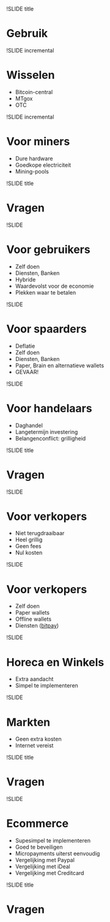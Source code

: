 !SLIDE title
# Gebruik

!SLIDE incremental
# Wisselen
* Bitcoin-central
* MTgox
* OTC

!SLIDE incremental
# Voor miners
* Dure hardware
* Goedkope electriciteit
* Mining-pools

!SLIDE title
# Vragen

!SLIDE
# Voor gebruikers
* Zelf doen
* Diensten, Banken
* Hybride
* Waardevolst voor de economie
* Plekken waar te betalen

!SLIDE
# Voor spaarders
* Deflatie
* Zelf doen
* Diensten, Banken
* Paper, Brain en alternatieve wallets
* GEVAAR!

!SLIDE
# Voor handelaars
* Daghandel
* Langetermijn investering
* Belangenconflict: grilligheid

!SLIDE title
# Vragen

!SLIDE
# Voor verkopers
* Niet terugdraaibaar
* Heel grillig
* Geen fees
* Nul kosten

!SLIDE
# Voor verkopers
* Zelf doen
* Paper wallets
* Offline wallets
* Diensten ([bitpay](https://bitpay.com/))

!SLIDE
# Horeca en Winkels
* Extra aandacht
* Simpel te implementeren

!SLIDE
# Markten
* Geen extra kosten
* Internet vereist

!SLIDE title
# Vragen

!SLIDE
# Ecommerce
* Supesimpel te implementeren
* Goed te beveiligen
* Micropayments uiterst eenvoudig
* Vergelijking met Paypal
* Vergelijking met iDeal
* Vergelijking met Creditcard

!SLIDE title
# Vragen
